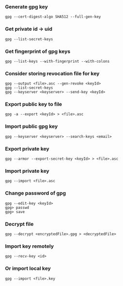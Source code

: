 ### Generate gpg key
```
gpg --cert-digest-algo SHA512 --full-gen-key
```

### Get private id -> uid
```
gpg --list-secret-keys
```

### Get fingerprint of gpg keys
```
gpg --list-keys --with-fingerprint --with-colons
```

### Consider storing revocation file for key
```
gpg --output <file>.asc --gen-revoke <keyId>
gpg --list-secret-keys
gpg --keyserver <keyserver> --send-key <keyId>
```

### Export public key to file
```
gpg -a --export <keyId> > <file>.asc
```

### Import public gpg key
```
gpg --keyserver <keyserver> --search-keys <email>
```

### Export private key
```
gpg --armor --export-secret-key <keyId> > <file>.asc
```

### Import private key
```
gpg --import <file>.asc
```

### Change password of gpg
```
gpg --edit-key <keyId>
gpg> passwd
gpg> save
```

### Decrypt file
```
gpg --decrypt <encryptedFile>.gpg > <decryptedFile>
```

### Import key remotely
```
gpg --recv-key <id>
```

### Or import local key
```
gpg --import <file>.key
```
